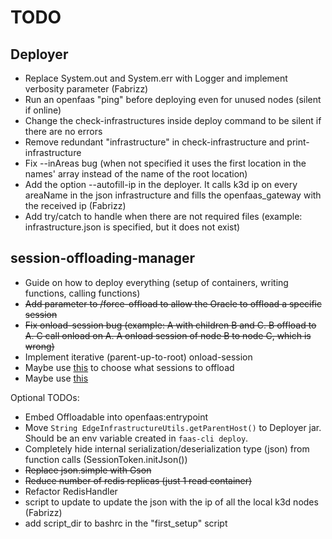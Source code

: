 # TODO

## Deployer

* Replace System.out and System.err with Logger and implement verbosity parameter (Fabrizz)
* Run an openfaas "ping" before deploying even for unused nodes (silent if online)
* Change the check-infrastructures inside deploy command to be silent if there are no errors
* Remove redundant "infrastructure" in check-infrastructure and print-infrastructure
* Fix --inAreas bug (when not specified it uses the first location in the names' array instead of the name of the root location)
* Add the option --autofill-ip in the deployer. It calls k3d ip on every areaName in the json infrastructure and fills the openfaas_gateway with the received ip (Fabrizz)
* Add try/catch to handle when there are not required files (example: infrastructure.json is specified, but it does not exist)

## session-offloading-manager

* Guide on how to deploy everything (setup of containers, writing functions, calling functions)
* ~~Add parameter <session> to /force-offload to allow the Oracle to offload a specific session~~
* ~~Fix onload-session bug (example: A with children B and C. B offload to A. C call onload on A. A onload session of node B to node C, which is wrong)~~
* Implement iterative (parent-up-to-root) onload-session
* Maybe use [this](https://redis.io/commands/memory-usage/) to choose what sessions to offload
* Maybe use [this](https://github.com/kubernetes-sigs/metrics-server)

Optional TODOs:

* Embed Offloadable into openfaas:entrypoint
* Move `String EdgeInfrastructureUtils.getParentHost()` to Deployer jar. Should be an env variable created in `faas-cli deploy`.
* Completely hide internal serialization/deserialization type (json) from function calls (SessionToken.initJson())
* ~~Replace json.simple with Gson~~
* ~~Reduce number of redis replicas (just 1 read container)~~
* Refactor RedisHandler
* script to update to update the json with the ip of all the local k3d nodes (Fabrizz) 
* add script_dir to bashrc in the "first_setup" script